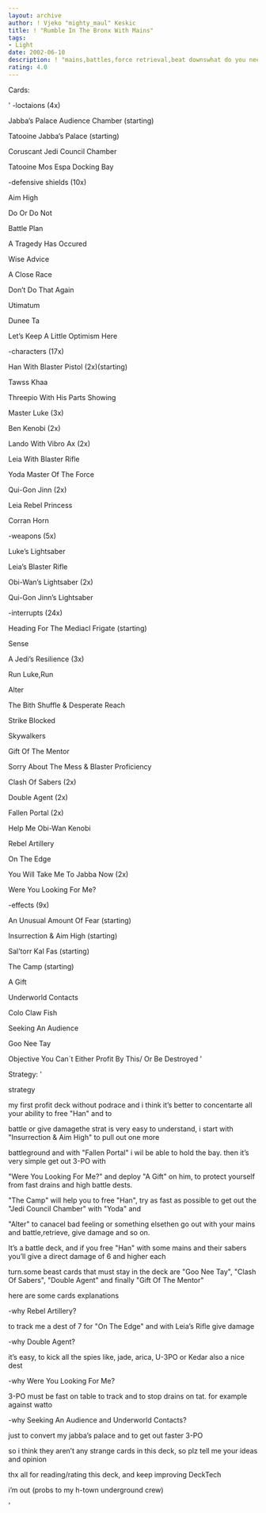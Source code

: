 ```yaml
---
layout: archive
author: ! Vjeko "mighty_maul" Keskic
title: ! "Rumble In The Bronx With Mains"
tags:
- Light
date: 2002-06-10
description: ! "mains,battles,force retrieval,beat downswhat do you need more?"
rating: 4.0
---
```

Cards: 

' 
-loctaions (4x)

Jabba’s Palace  Audience Chamber (starting)

Tatooine  Jabba’s Palace (starting)

Coruscant  Jedi Council Chamber

Tatooine  Mos Espa Docking Bay


-defensive shields (10x)

Aim High

Do Or Do Not

Battle Plan

A Tragedy Has Occured

Wise Advice

A Close Race

Don’t Do That Again

Utimatum

Dunee Ta

Let’s Keep A Little Optimism Here



-characters (17x)

Han With Blaster Pistol (2x)(starting)

Tawss Khaa 

Threepio With His Parts Showing

Master Luke (3x)

Ben Kenobi (2x)

Lando With Vibro Ax (2x)

Leia With Blaster Rifle

Yoda Master Of The Force

Qui-Gon Jinn (2x)

Leia Rebel Princess

Corran Horn



-weapons (5x)

Luke’s Lightsaber

Leia’s Blaster Rifle

Obi-Wan’s Lightsaber (2x)

Qui-Gon Jinn’s Lightsaber



-interrupts (24x)

Heading For The Mediacl Frigate (starting)

Sense

A Jedi’s Resilience (3x)

Run Luke,Run

Alter

The Bith Shuffle & Desperate Reach

Strike Blocked

Skywalkers

Gift Of The Mentor

Sorry About The Mess & Blaster Proficiency

Clash Of Sabers (2x)

Double Agent (2x)

Fallen Portal (2x)

Help Me Obi-Wan Kenobi

Rebel Artillery

On The Edge

You Will Take Me To Jabba Now (2x)

Were You Looking For Me?



-effects (9x)

An Unusual Amount Of Fear (starting)

Insurrection & Aim High (starting)

Sal’torr Kal Fas (starting)

The Camp (starting)

A Gift

Underworld Contacts

Colo Claw Fish

Seeking An Audience

Goo Nee Tay


Objective 		You Can´t Either Profit By This/ Or Be Destroyed '

Strategy: '

strategy 


my first profit deck without podrace and i think it’s better to concentarte all your ability to free "Han" and to

battle or give damagethe strat is very easy to understand, i start with "Insurrection & Aim High" to pull out one more

battleground and with "Fallen Portal" i wil be able to hold the bay. then it’s very simple get out 3-PO with 

"Were You Looking For Me?" and deploy "A Gift" on him, to protect yourself from fast drains and high battle dests.

"The Camp" will help you to free "Han", try as fast as possible to get out the "Jedi Council Chamber" with "Yoda" and 

"Alter" to canacel bad feeling or something elsethen go out with your mains and battle,retrieve, give damage and so on.

It’s a battle deck, and if you free "Han" with some mains and their sabers you’ll give a direct damage of 6 and higher each

turn.some beast cards that must stay in the deck are "Goo Nee Tay", "Clash Of Sabers", "Double Agent" and finally "Gift Of The Mentor"


here are some cards explanations 



-why Rebel Artillery?


to track me a dest of 7 for "On The Edge" and with Leia’s Rifle give damage



-why Double Agent?


it’s easy, to kick all the spies like, jade, arica, U-3PO or Kedar also a nice dest



-why Were You Looking For Me?


3-PO must be fast on table to track and to stop drains on tat. for example against watto



-why Seeking An Audience and Underworld Contacts?


just to convert my jabba’s palace and to get out faster 3-PO


so i think they aren’t any strange cards in this deck, so plz tell me your ideas and opinion



thx all for reading/rating this deck, and keep improving DeckTech

i’m out (probs to my h-town underground crew)





'